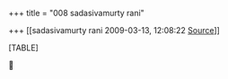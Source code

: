+++
title = "008 sadasivamurty rani"

+++
[[sadasivamurty rani	2009-03-13, 12:08:22 [Source](https://groups.google.com/g/bvparishat/c/IHxs35HY-Gs)]]



[TABLE]



